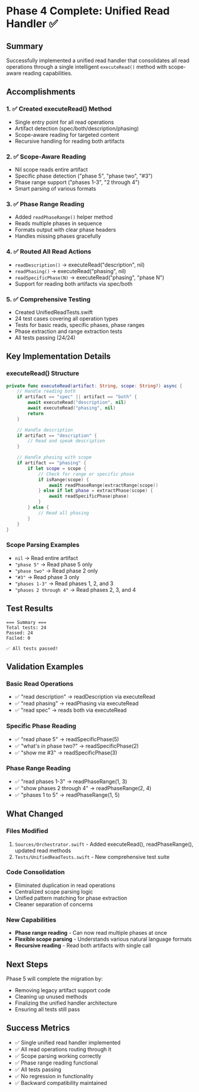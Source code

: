 # Phase 4 Complete: Unified Read Handler ✅

## Summary
Successfully implemented a unified read handler that consolidates all read operations through a single intelligent `executeRead()` method with scope-aware reading capabilities.

## Accomplishments

### 1. ✅ Created executeRead() Method
- Single entry point for all read operations
- Artifact detection (spec/both/description/phasing)
- Scope-aware reading for targeted content
- Recursive handling for reading both artifacts

### 2. ✅ Scope-Aware Reading
- Nil scope reads entire artifact
- Specific phase detection ("phase 5", "phase two", "#3")
- Phase range support ("phases 1-3", "2 through 4")
- Smart parsing of various formats

### 3. ✅ Phase Range Reading
- Added `readPhaseRange()` helper method
- Reads multiple phases in sequence
- Formats output with clear phase headers
- Handles missing phases gracefully

### 4. ✅ Routed All Read Actions
- `readDescription()` → executeRead("description", nil)
- `readPhasing()` → executeRead("phasing", nil)
- `readSpecificPhase(N)` → executeRead("phasing", "phase N")
- Support for reading both artifacts via spec/both

### 5. ✅ Comprehensive Testing
- Created UnifiedReadTests.swift
- 24 test cases covering all operation types
- Tests for basic reads, specific phases, phase ranges
- Phase extraction and range extraction tests
- All tests passing (24/24)

## Key Implementation Details

### executeRead() Structure
```swift
private func executeRead(artifact: String, scope: String?) async {
    // Handle reading both
    if artifact == "spec" || artifact == "both" {
        await executeRead("description", nil)
        await executeRead("phasing", nil)
        return
    }

    // Handle description
    if artifact == "description" {
        // Read and speak description
    }

    // Handle phasing with scope
    if artifact == "phasing" {
        if let scope = scope {
            // Check for range or specific phase
            if isRange(scope) {
                await readPhaseRange(extractRange(scope))
            } else if let phase = extractPhase(scope) {
                await readSpecificPhase(phase)
            }
        } else {
            // Read all phasing
        }
    }
}
```

### Scope Parsing Examples
- `nil` → Read entire artifact
- `"phase 5"` → Read phase 5 only
- `"phase two"` → Read phase 2 only
- `"#3"` → Read phase 3 only
- `"phases 1-3"` → Read phases 1, 2, and 3
- `"phases 2 through 4"` → Read phases 2, 3, and 4

## Test Results
```
=== Summary ===
Total tests: 24
Passed: 24
Failed: 0

✅ All tests passed!
```

## Validation Examples

### Basic Read Operations
- ✅ "read description" → readDescription via executeRead
- ✅ "read phasing" → readPhasing via executeRead
- ✅ "read spec" → reads both via executeRead

### Specific Phase Reading
- ✅ "read phase 5" → readSpecificPhase(5)
- ✅ "what's in phase two?" → readSpecificPhase(2)
- ✅ "show me #3" → readSpecificPhase(3)

### Phase Range Reading
- ✅ "read phases 1-3" → readPhaseRange(1, 3)
- ✅ "show phases 2 through 4" → readPhaseRange(2, 4)
- ✅ "phases 1 to 5" → readPhaseRange(1, 5)

## What Changed

### Files Modified
1. `Sources/Orchestrator.swift` - Added executeRead(), readPhaseRange(), updated read methods
2. `Tests/UnifiedReadTests.swift` - New comprehensive test suite

### Code Consolidation
- Eliminated duplication in read operations
- Centralized scope parsing logic
- Unified pattern matching for phase extraction
- Cleaner separation of concerns

### New Capabilities
- **Phase range reading** - Can now read multiple phases at once
- **Flexible scope parsing** - Understands various natural language formats
- **Recursive reading** - Read both artifacts with single call

## Next Steps

Phase 5 will complete the migration by:
- Removing legacy artifact support code
- Cleaning up unused methods
- Finalizing the unified handler architecture
- Ensuring all tests still pass

## Success Metrics
- ✅ Single unified read handler implemented
- ✅ All read operations routing through it
- ✅ Scope parsing working correctly
- ✅ Phase range reading functional
- ✅ All tests passing
- ✅ No regression in functionality
- ✅ Backward compatibility maintained